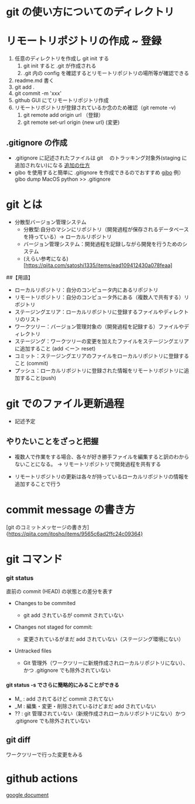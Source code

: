 # git の使い方についてのディレクトリ

# リモートリポジトリの作成 ~ 登録

1. 任意のディレクトリを作成し git init する
   1. git init すると .git が作成される
   2. .git 内の config を確認するとリモートリポジトリの場所等が確認できる
2. readme.md 書く
3. git add .
4. git commit -m 'xxx'
5. github GUI にてリモートリポジトリ作成
6. リモートリポジトリが登録されているか念のため確認（git remote -v)
   1. git remote add origin url （登録）
   2. git remote set-url origin {new url} (変更)

## .gitignore の作成

- .gitignore に記述されたファイルは git 　のトラッキング対象外(staging に追加されない)になる
  [追加の仕方](https://qiita.com/anqooqie/items/110957797b3d5280c)
- gibo を使用すると簡単に .gitignore を作成できるのでおすすめ
  [gibo](https://qiita.com/tmknom/items/c4bcebe17d25381fa45d)
  例）gibo dump MacOS python >> .gitignore

# git とは

- 分散型バージョン管理システム
  - 分散型:自分のマシンにリポジトリ（開発過程が保存されるデータベースを持っている）→ ローカルリポジトリ
  - バージョン管理システム：開発過程を記録しながら開発を行うためのシステム
  - (えらい参考になる)[https://qiita.com/satoshi1335/items/ead109412430a078feaa]

##【用語】

- ローカルリポジトリ：自分のコンピュータ内にあるリポジトリ
- リモートリポジトリ：自分のコンピュータ外にある（複数人で共有する）リポジトリ
- ステージングエリア：ローカルリポジトリに登録するファイルやディレクトリのリスト
- ワークツリー：バージョン管理対象の（開発過程を記録する）ファイルやディレクトリ
- ステージング：ワークツリーの変更を加えたファイルをステージングエリアに追加すること (add ＜ー＞ reset)
- コミット：ステージングエリアのファイルをローカルリポジトリに登録すること (commit)
- プッシュ：ローカルリポジトリに登録された情報をリモートリポジトリに追加すること(push)

# git でのファイル更新過程

- 記述予定

## やりたいことをざっと把握

- 複数人で作業をする場合、各々が好き勝手ファイルを編集すると訳のわからないことになる。
  → リモートリポジトリで開発過程を共有する

- リモートリポジトリの更新は各々が持っているローカルリポジトリの情報を追加することで行う

# commit message の書き方

[git のコミットメッセージの書き方]{https://qiita.com/itosho/items/9565c6ad2ffc24c09364}

# git コマンド

### git status

直前の commit (HEAD) の状態との差分を表す

- Changes to be commited

  - git add されているが commit されていない

- Changes not staged for commit:

  - 変更されているがまだ add されていない（ステージング環境にない）

- Untracked files
  - Git 管理外（ワークツリーに新規作成されローカルリポジトリにない）、かつ .gitignore でも除外されていない

#### git status -s でさらに簡略的にみることができる

- M\_ : add されてるけど commit されてない
- \_M : 編集・変更・削除されているけどまだ add されていない
- ?? : git 管理されていない（新規作成されローカルリポジトリにない）かつ .gitignore でも除外されていない

## git diff

ワークツリーで行った変更をみる

# github actions

[google document](https://docs.google.com/document/d/1p5Cq1_FvGitcaJIi8upoHPnAC8ejsElwwU9RjhrTRH4/edit?ts=5ee1980a#)
